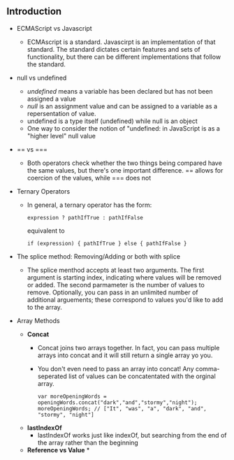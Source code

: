 ## Introduction

* ECMAScript vs Javascript
	* 	ECMAscript is a standard. Javascirpt is an implementation of that standard. The standard dictates certain features and sets of functionality, but there can be different implementations that follow the standard. 
* null vs undefined
	* *undefined* means a variable has been declared but has not been assigned a value
	* *null* is an assignment value and can be assigned to a variable as a repersentation of value. 
	* undefined is a type itself (undefined) while null is an object
	* One way to consider the notion of "undefined: in JavaScript is as a "higher level" null value
* == vs ===
	* Both operators check whether the two things being compared have the same values, but there's one important difference. == allows for coercion of the values, while === does not
* Ternary Operators
	* In general, a ternary operator has the form: 

		`expression ? pathIfTrue : pathIfFalse `
		
		equivalent to
			
		`if (expression) {
		    	pathIfTrue
		} else {
				pathIfFalse
		}`

* The splice method: Removing/Adding or both with splice
	* The splice menthod accepts at least two arguments. The first argument is starting index, indicating where values will be removed or added. The second parmameter is the number of values to remove. Optionally, you can pass in an unlimited number of additional arguements; these correspond to values you'd like to add to the array. 
* Array Methods
	* **Concat**
		* Concat joins two arrays together. In fact, you can pass multiple arrays into concat and it will still return a single array yo you. 
		* You don't even need to pass an array into concat! Any comma-seperated list of values can be concatentated with the orginal array. 

			```
			var moreOpeningWords = 
			openingWords.concat("dark","and","stormy","night");
			moreOpeningWords; // ["It", "was", "a", "dark", "and", "stormy", "night"]
			```
	* **lastIndexOf**
		* lastIndexOf works just like indexOf, but searching from the end of the array rather than the beginning
	* **Reference vs Value**
		* 